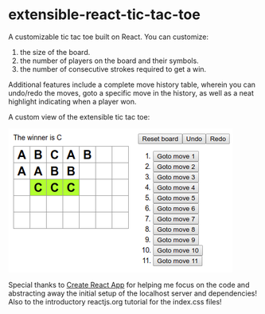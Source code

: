 # extensible-react-tic-tac-toe

A customizable tic tac toe built on React. You can customize:

1. the size of the board.
2. the number of players on the board and their symbols.
3. the number of consecutive strokes required to get a win.

Additional features include a complete move history table, wherein you can undo/redo the moves, goto a specific move in the history, as well as a neat highlight indicating when a player won.

A custom view of the extensible tic tac toe:

![custom image](./src/customttt.png)

Special thanks to [Create React App](https://github.com/facebook/create-react-app) for helping me focus on the code and abstracting away the initial setup of the localhost server and dependencies! Also to the introductory reactjs.org tutorial for the index.css files!
